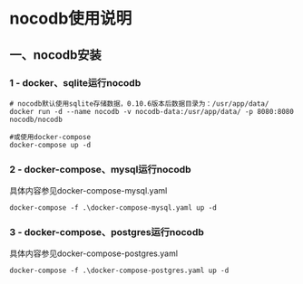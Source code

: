 # nocodb使用说明
## 一、nocodb安装
### 1 - docker、sqlite运行nocodb
```shell
# nocodb默认使用sqlite存储数据，0.10.6版本后数据目录为：/usr/app/data/
docker run -d --name nocodb -v nocodb-data:/usr/app/data/ -p 8080:8080 nocodb/nocodb

#或使用docker-compose
docker-compose up -d
```

### 2 - docker-compose、mysql运行nocodb
具体内容参见docker-compose-mysql.yaml

```shell
docker-compose -f .\docker-compose-mysql.yaml up -d
```

### 3 - docker-compose、postgres运行nocodb
具体内容参见docker-compose-postgres.yaml

```shell
docker-compose -f .\docker-compose-postgres.yaml up -d 
```
